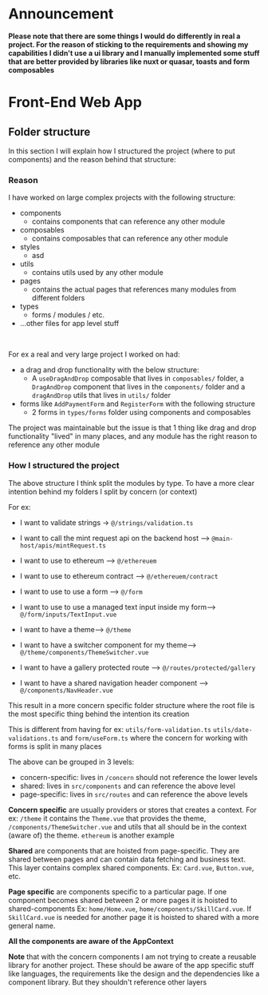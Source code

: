 # Announcement

**Please note that there are some things I would do differently in real a project. For the reason of sticking to the requirements and showing my capabilities I didn't use a ui library and I manually implemented some stuff that are better provided by libraries like nuxt or quasar, toasts and form composables**

# Front-End Web App

## Folder structure

In this section I will explain how I structured the project (where to put components) and the reason behind that structure:

### Reason

I have worked on large complex projects with the following structure:

  - components
    - contains components that can reference any other module
  - composables
    -  contains composables that can reference any other module
  - styles
    - asd
  - utils
    - contains utils used by any other module
  - pages
    - contains the actual pages that references many modules from different folders
  - types
    - forms / modules / etc.
  - ...other files for app level stuff 

<br>

For ex a real and very large project I worked on had: 
- a drag and drop functionality with the below structure:
  - A `useDragAndDrop` composable that lives in `composables/` folder, a `DragAndDrop` component that lives in the `components/` folder and a `dragAndDrop` utils that lives in `utils/` folder
- forms like `AddPaymentForm` and `RegisterForm` with the following structure
  - 2 forms in `types/forms` folder using components and composables


The project was maintainable but the issue is that 1 thing like drag and drop functionality "lived" in many places, and any module has the right reason to reference any other module


### How I structured the project

The above structure I think split the modules by type. To have a more clear intention behind my folders I split by concern (or context)

For ex:

-  I want to validate strings -> `@/strings/validation.ts`
-  I want to call the mint request api on the backend host --> `@main-host/apis/mintRequest.ts`
-  I want to use to ethereum --> `@/ethereuem`
-  I want to use to ethereum contract --> `@/ethereuem/contract`

-  I want to use to use a form --> `@/form`
-  I want to use to use a managed text input inside my form--> `@/form/inputs/TextInput.vue`

-  I want to have a theme--> `@/theme`
-  I want to have a switcher component for my theme--> `@/theme/components/ThemeSwitcher.vue`

-  I want to have a gallery protected route --> `@/routes/protected/gallery`

-  I want to have a shared navigation header component --> `@/components/NavHeader.vue`


This result in a more concern specific folder structure where the root file is the most specific thing behind the intention its creation

This is different from having for ex: `utils/form-validation.ts` `utils/date-validations.ts` and `form/useForm.ts` where the concern for working with forms is split in many places

The above can be grouped in 3 levels:

- concern-specific: lives in `/concern` should not reference the lower levels
- shared: lives in `src/components` and can reference the above level
- page-specific: lives in `src/routes` and can reference the above levels


**Concern specific** are usually providers or stores that creates a context. For ex: `/theme` it contains the `Theme.vue` that provides the theme, `/components/ThemeSwitcher.vue` and utils that all should be in the context (aware of) the theme. `ethereum` is another example

**Shared** are components that are hoisted from page-specific. They are shared between pages and can contain data fetching and business text. This layer contains complex shared components.
Ex: `Card.vue`, `Button.vue`, etc.

**Page specific** are components specific to a particular page. If one component becomes shared between 2 or more pages it is hoisted to shared-components
Ex: `home/Home.vue`, `home/components/SkillCard.vue`. If `SkillCard.vue` is needed for another page it is hoisted to shared with a more general name.

**All the components are aware of the AppContext**

**Note** that with the concern components I am not trying to create a reusable library for another project. These should be aware of the app specific stuff like languages, the requirements like the design and the dependencies like a component library. But they shouldn't reference other layers
